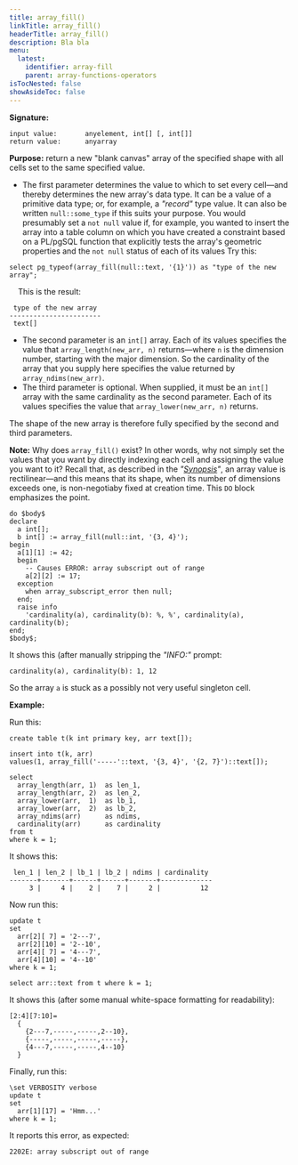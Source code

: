 ```yaml
---
title: array_fill()
linkTitle: array_fill()
headerTitle: array_fill()
description: Bla bla
menu:
  latest:
    identifier: array-fill
    parent: array-functions-operators
isTocNested: false
showAsideToc: false
---
```

**Signature:**
```
input value:       anyelement, int[] [, int[]]
return value:      anyarray
```
**Purpose:** return a new "blank canvas" array of the specified shape with all cells set to the same specified value.

- The first parameter determines the value to which to set every cell—and thereby determines the new array's data type. It can be a value of a primitive data type; or, for example, a _"record"_ type value. It can also be written `null::some_type` if this suits your purpose. You would presumably set a `not null` value if, for example, you wanted to insert the array into a table column on which you have created a constraint based on a PL/pgSQL function that explicitly tests the array's geometric properties and the `not null` status of each of its values Try this:
```postgresql
select pg_typeof(array_fill(null::text, '{1}')) as "type of the new array";
```
&#160;&#160;&#160;&#160;This is the result:
```
 type of the new array 
-----------------------
 text[]
```
- The second parameter is an `int[]`  array. Each of its values specifies the value that `array_length(new_arr, n)` returns—where `n` is the dimension number, starting with the major dimension. So the cardinality of the array that you supply here specifies the value returned by `array_ndims(new_arr)`.
- The third parameter is optional. When supplied, it must be an `int[]`  array with the same cardinality as the second parameter. Each of its values specifies the value that `array_lower(new_arr, n)` returns.

The shape of the new array is therefore fully specified by the second and third parameters.

**Note:** Why does `array_fill()` exist? In other words, why not simply set the values that you want by directly indexing each cell and assigning the value you want to it? Recall that, as described in the _"[Synopsis](../../#synopsis)"_,  an array value is rectilinear—and this means that its shape, when its number of dimensions exceeds one, is non-negotiaby fixed at creation time. This `DO` block emphasizes the point.

```postgresql
do $body$
declare
  a int[];
  b int[] := array_fill(null::int, '{3, 4}');
begin
  a[1][1] := 42;
  begin
    -- Causes ERROR: array subscript out of range
    a[2][2] := 17;
  exception
    when array_subscript_error then null;
  end;
  raise info
    'cardinality(a), cardinality(b): %, %', cardinality(a), cardinality(b);
end;
$body$;
```

It shows this (after manually stripping the _"INFO:"_ prompt:

```
cardinality(a), cardinality(b): 1, 12
```

So the array `a` is stuck as a possibly not very useful singleton cell.

**Example:**

Run this:
```postgresql
create table t(k int primary key, arr text[]);

insert into t(k, arr)
values(1, array_fill('-----'::text, '{3, 4}', '{2, 7}')::text[]);

select
  array_length(arr, 1)  as len_1,
  array_length(arr, 2)  as len_2,
  array_lower(arr,  1)  as lb_1,
  array_lower(arr,  2)  as lb_2,
  array_ndims(arr)      as ndims,
  cardinality(arr)      as cardinality
from t
where k = 1;
```
It shows this:
```
 len_1 | len_2 | lb_1 | lb_2 | ndims | cardinality 
-------+-------+------+------+-------+-------------
     3 |     4 |    2 |    7 |     2 |          12
```

Now run this:
```postgresql
update t
set
  arr[2][ 7] = '2---7',
  arr[2][10] = '2--10',
  arr[4][ 7] = '4---7',
  arr[4][10] = '4--10'
where k = 1;

select arr::text from t where k = 1;
```
It shows this (after some manual white-space formatting for readability):
```
[2:4][7:10]=
  {
    {2---7,-----,-----,2--10},
    {-----,-----,-----,-----},
    {4---7,-----,-----,4--10}
  }
```

Finally, run this:
```postgresql
\set VERBOSITY verbose
update t
set
  arr[1][17] = 'Hmm...'
where k = 1;
```
It reports this error, as expected:
```
2202E: array subscript out of range
```

